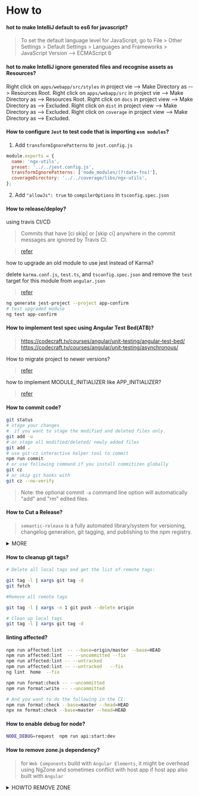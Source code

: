 # How to

####  hot to make IntelliJ default to es6 for javascript?
> To set the default language level for JavaScript, go to  File > Other Settings > Default Settings > Languages and Frameworks > JavaScript Version --> ECMAScript 6

####  hot to make IntelliJ ignore generated files and recognise assets as Resources?

Right click on `apps/webapp/src/styles` in project vie --> Make Directory as --> Resources Root.
Right click on `apps/webapp/src` in project vie --> Make Directory as --> Resources Root.
Right click on `docs` in project view --> Make Directory as --> Excluded.
Right click on `dist` in project view --> Make Directory as --> Excluded.
Right click on `coverage` in project view --> Make Directory as --> Excluded.

#### How to configure `Jest` to test code that is importing `esm modules`?
1. Add `transformIgnorePatterns` to `jest.config.js`
```js
module.exports = {
  name: 'ngx-utils',
  preset: '../../jest.config.js',
  transformIgnorePatterns: ['node_modules/(?!date-fns)'],
  coverageDirectory: '../../coverage/libs/ngx-utils',
};
```
2. Add `"allowJs": true` to `compilerOptions` in `tsconfig.spec.json`

#### How to release/deploy?

using  travis CI/CD

> Commits that have [ci skip] or [skip ci] anywhere in the commit messages are ignored by Travis CI.

> [refer](http://dev.topheman.com/continuous-deployment-with-travis-ci/)


how to upgrade an old module to use jest instead of Karma?

delete `karma.conf.js`, `test.ts`, and `tsconfig.spec.json` and remove the `test` target for this module from `angular.json`
> [refer](https://blog.nrwl.io/nrwl-nx-6-3-faster-testing-with-jest-20a8ddb5064)
```bash
ng generate jest-project --project app-confirm
# test upgraded module 
ng test app-confirm
```

#### How to implement test spec using Angular Test Bed(ATB)?

>  https://codecraft.tv/courses/angular/unit-testing/angular-test-bed/
>  https://codecraft.tv/courses/angular/unit-testing/asynchronous/

How to migrate project to newer versions?

> [refer](https://update.angular.io/)

how to implement MODULE_INITIALIZER like APP_INITIALIZER? 

> [refer](https://www.bennadel.com/blog/3180-ngmodule-constructors-provide-a-module-level-run-block-in-angular-2-1-1.htm)

#### How to commit code?

 ```bash
 git status
 # stage your changes 
 #  if you want to stage the modified and deleted files only.
 git add -u
 # or stage all modified/deleted/ newly added files
 git add .  
 # use git-cz interactive helper tool to commit
 npm run commit
 # or use following command if you install commitizen globally   
 git cz
 # or skip git hooks with 
 git cz --no-verify
 ```

> Note: the optional commit `-a` command line option will automatically "add" and "rm" edited files.



#### How to Cut a Release?

> `semantic-release` is a fully automated library/system for versioning, changelog generation, git tagging, and publishing to the npm registry.

<details>
  <summary>MORE</summary>

  > Read [introduction-to-semantic-release](https://blog.greenkeeper.io/introduction-to-semantic-release-33f73b117c8)

    https://adrianperez.codes/enforcing-commit-conventions/

    https://medium.com/@schalkneethling/automate-package-releases-with-semantic-release-and-commitizen-d7d4c337f04f

  ```bash
  export GH_TOKEN=<my_github_token>
  export CI=true
  npm run semantic-release
  ```

</details>

#### How to cleanup git tags?

```bash
# Delete all local tags and get the list of remote tags:

git tag -l | xargs git tag -d
git fetch

#Remove all remote tags

git tag -l | xargs -n 1 git push --delete origin

# Clean up local tags
git tag -l | xargs git tag -d
```


#### linting affected?
```bash
npm run affected:lint  -- --base=origin/master --base=HEAD 
npm run affected:lint  -- --uncommitted --fix
npm run affected:lint -- --untracked 
npm run affected:lint -- --untracked   --fix
ng lint  home  --fix
```

```bash
npm run format:check -- --uncommitted
npm run format:write -- --uncommitted

# And you want to do the following in the CI:
npm run format:check --base=master --head=HEAD
npx nx format:check --base=master --head=HEAD
```

#### How to enable debug for node?
```bash
NODE_DEBUG=request  npm run api:start:dev
```



#### How to remove zone.js dependency?

> for `Web Components` build with `Angular Elements`, it might be overhead using NgZone
and sometimes conflict with host app if host app also built with `Angular` 

<details>
  <summary>HOWTO REMOVE ZONE</summary>

  1.  let’s first remove dependency on zone.js.
      > Remove the following import from `polyfils.ts` file:
      ```js
      /* Zone JS is required by Angular itself. */
      import 'zone.js/dist/zone';  // Included with Angular CLI.
      ```

  2.  Configure Angular to use the `noop` Zone implementation like this:
      ```js
      platformBrowserDynamic()
          .bootstrapModule(AppModule, {
              ngZone: 'noop'
          });
      ```

  3.  Trigger change detection manually as we dont have Zone
      > `ChangeDetectorRef.detectChanges` runs change detection for a specific component
      ```js
      export class AppComponent  {
        name = 'Angular';
        constructor(cd: ChangeDetectorRef) {
            setTimeout(() => {
                this.name = 'updated';
                cd.markForCheck();
            }, 1000);
        }
      }
      ```

      > `ApplicationRef.tick`  cause change detection on the whole application.
      ```js
      export class AppComponent  {
        name = 'Angular';
        constructor(app: ApplicationRef) {
            setTimeout(() => {
                this.name = 'updated';
                app.tick();
            }, 1000);
        }
      }
      ```

</details>

